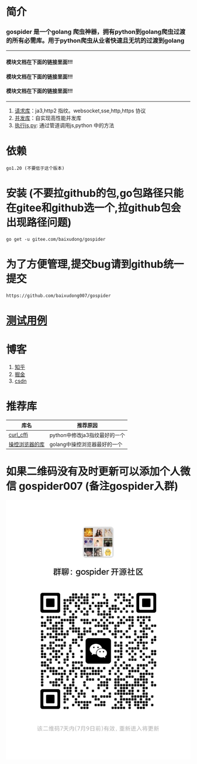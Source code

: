 # 简介
### gospider 是一个golang 爬虫神器，拥有python到golang爬虫过渡的所有必需库。用于python爬虫从业者快速且无坑的过渡到golang
---
#### 模块文档在下面的链接里面!!!
#### 模块文档在下面的链接里面!!!
#### 模块文档在下面的链接里面!!!
---
1. [请求库](../../tree/master/requests)：ja3,http2 指纹。websocket,sse,http,https 协议
2. [并发库](../../tree/master/thread)：自实现高性能并发库
3. [执行js,py](../../tree/master/cmd): 通过管道调用js,python 中的方法
# 依赖
```
go1.20 (不要低于这个版本)
```
# 安装 (不要拉github的包,go包路径只能在gitee和github选一个,拉github包会出现路径问题)
```
go get -u gitee.com/baixudong/gospider
```
# 为了方便管理,提交bug请到github统一提交
```
https://github.com/baixudong007/gospider
```

# [测试用例](../../tree/master/test) 

# 博客
1. [知乎](https://www.zhihu.com/people/xiao-bai-shu-87-3/posts)
2. [掘金](https://juejin.cn/user/4098624347452359/posts)
3. [csdn](https://blog.csdn.net/Mr_bai_404?type=blog)

# 推荐库
|库名|推荐原因|
-|-
[curl_cffi](https://github.com/yifeikong/curl_cffi)|python中修改ja3指纹最好的一个
[操控浏览器的库](https://github.com/chromedp/chromedp)|golang中操控浏览器最好的一个







# 如果二维码没有及时更新可以添加个人微信 gospider007 (备注gospider入群)
![](im.jpg)